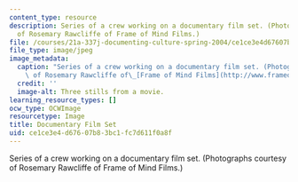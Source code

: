```yaml
---
content_type: resource
description: Series of a crew working on a documentary film set. (Photographs courtesy
  of Rosemary Rawcliffe of Frame of Mind Films.)
file: /courses/21a-337j-documenting-culture-spring-2004/ce1ce3e4d67607b83bc1fc7d611f0a8f_21a-337js04.jpg
file_type: image/jpeg
image_metadata:
  caption: "Series of a crew working on a documentary film set. (Photographs courtesy\
    \ of Rosemary Rawcliffe of\_[Frame of Mind Films](http://www.frameofmindfilms.com).)"
  credit: ''
  image-alt: Three stills from a movie.
learning_resource_types: []
ocw_type: OCWImage
resourcetype: Image
title: Documentary Film Set
uid: ce1ce3e4-d676-07b8-3bc1-fc7d611f0a8f
---
```

Series of a crew working on a documentary film set. (Photographs courtesy of Rosemary Rawcliffe of Frame of Mind Films.)

